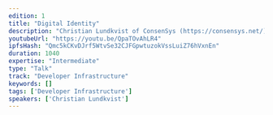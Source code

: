 ```yaml
---
edition: 1
title: "Digital Identity"
description: "Christian Lundkvist of ConsenSys (https://consensys.net/) presents on digital identity."
youtubeUrl: "https://youtu.be/QpaTOvAhLR4"
ipfsHash: "Qmc5kCKvDJrf5WtvSe32CJFGpwtuzokVssLuiZ76hVxnEn"
duration: 1040
expertise: "Intermediate"
type: "Talk"
track: "Developer Infrastructure"
keywords: []
tags: ['Developer Infrastructure']
speakers: ['Christian Lundkvist']
---
```

